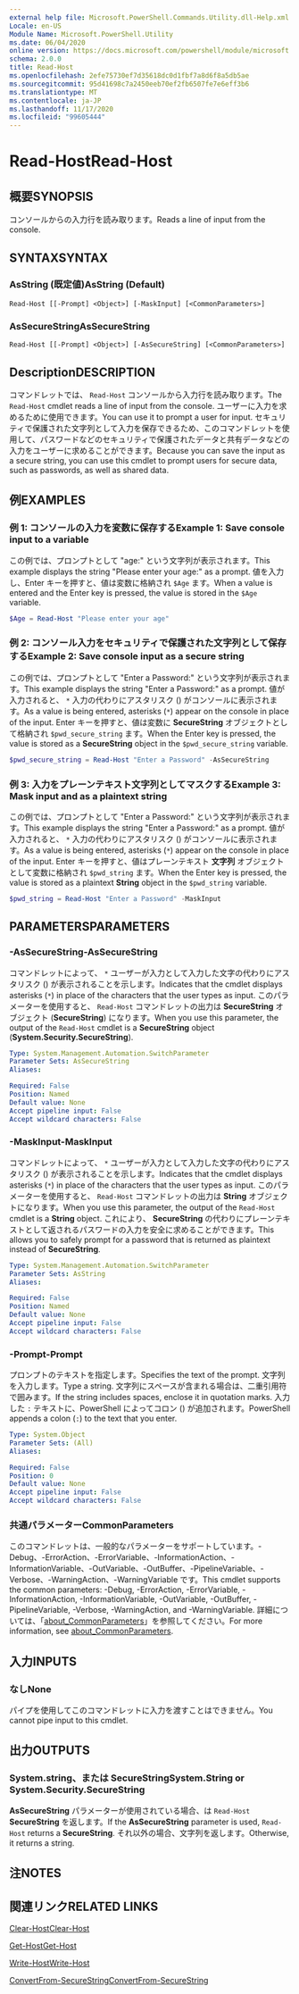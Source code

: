 ```yaml
---
external help file: Microsoft.PowerShell.Commands.Utility.dll-Help.xml
Locale: en-US
Module Name: Microsoft.PowerShell.Utility
ms.date: 06/04/2020
online version: https://docs.microsoft.com/powershell/module/microsoft.powershell.utility/read-host?view=powershell-7.2&WT.mc_id=ps-gethelp
schema: 2.0.0
title: Read-Host
ms.openlocfilehash: 2efe75730ef7d35618dc0d1fbf7a8d6f8a5db5ae
ms.sourcegitcommit: 95d41698c7a2450eeb70ef2fb6507fe7e6eff3b6
ms.translationtype: MT
ms.contentlocale: ja-JP
ms.lasthandoff: 11/17/2020
ms.locfileid: "99605444"
---
```

# <span data-ttu-id="a0c41-102">Read-Host</span><span class="sxs-lookup"><span data-stu-id="a0c41-102">Read-Host</span></span>

## <span data-ttu-id="a0c41-103">概要</span><span class="sxs-lookup"><span data-stu-id="a0c41-103">SYNOPSIS</span></span>
<span data-ttu-id="a0c41-104">コンソールからの入力行を読み取ります。</span><span class="sxs-lookup"><span data-stu-id="a0c41-104">Reads a line of input from the console.</span></span>

## <span data-ttu-id="a0c41-105">SYNTAX</span><span class="sxs-lookup"><span data-stu-id="a0c41-105">SYNTAX</span></span>

### <span data-ttu-id="a0c41-106">AsString (既定値)</span><span class="sxs-lookup"><span data-stu-id="a0c41-106">AsString (Default)</span></span>

```
Read-Host [[-Prompt] <Object>] [-MaskInput] [<CommonParameters>]
```

### <span data-ttu-id="a0c41-107">AsSecureString</span><span class="sxs-lookup"><span data-stu-id="a0c41-107">AsSecureString</span></span>

```
Read-Host [[-Prompt] <Object>] [-AsSecureString] [<CommonParameters>]
```

## <span data-ttu-id="a0c41-108">Description</span><span class="sxs-lookup"><span data-stu-id="a0c41-108">DESCRIPTION</span></span>

<span data-ttu-id="a0c41-109">コマンドレットでは、 `Read-Host` コンソールから入力行を読み取ります。</span><span class="sxs-lookup"><span data-stu-id="a0c41-109">The `Read-Host` cmdlet reads a line of input from the console.</span></span> <span data-ttu-id="a0c41-110">ユーザーに入力を求めるために使用できます。</span><span class="sxs-lookup"><span data-stu-id="a0c41-110">You can use it to prompt a user for input.</span></span> <span data-ttu-id="a0c41-111">セキュリティで保護された文字列として入力を保存できるため、このコマンドレットを使用して、パスワードなどのセキュリティで保護されたデータと共有データなどの入力をユーザーに求めることができます。</span><span class="sxs-lookup"><span data-stu-id="a0c41-111">Because you can save the input as a secure string, you can use this cmdlet to prompt users for secure data, such as passwords, as well as shared data.</span></span>

## <span data-ttu-id="a0c41-112">例</span><span class="sxs-lookup"><span data-stu-id="a0c41-112">EXAMPLES</span></span>

### <span data-ttu-id="a0c41-113">例 1: コンソールの入力を変数に保存する</span><span class="sxs-lookup"><span data-stu-id="a0c41-113">Example 1: Save console input to a variable</span></span>

<span data-ttu-id="a0c41-114">この例では、プロンプトとして "age:" という文字列が表示されます。</span><span class="sxs-lookup"><span data-stu-id="a0c41-114">This example displays the string "Please enter your age:" as a prompt.</span></span> <span data-ttu-id="a0c41-115">値を入力し、Enter キーを押すと、値は変数に格納され `$Age` ます。</span><span class="sxs-lookup"><span data-stu-id="a0c41-115">When a value is entered and the Enter key is pressed, the value is stored in the `$Age` variable.</span></span>

```powershell
$Age = Read-Host "Please enter your age"
```

### <span data-ttu-id="a0c41-116">例 2: コンソール入力をセキュリティで保護された文字列として保存する</span><span class="sxs-lookup"><span data-stu-id="a0c41-116">Example 2: Save console input as a secure string</span></span>

<span data-ttu-id="a0c41-117">この例では、プロンプトとして "Enter a Password:" という文字列が表示されます。</span><span class="sxs-lookup"><span data-stu-id="a0c41-117">This example displays the string "Enter a Password:" as a prompt.</span></span> <span data-ttu-id="a0c41-118">値が入力されると、 `*` 入力の代わりにアスタリスク () がコンソールに表示されます。</span><span class="sxs-lookup"><span data-stu-id="a0c41-118">As a value is being entered, asterisks (`*`) appear on the console in place of the input.</span></span> <span data-ttu-id="a0c41-119">Enter キーを押すと、値は変数に **SecureString** オブジェクトとして格納され `$pwd_secure_string` ます。</span><span class="sxs-lookup"><span data-stu-id="a0c41-119">When the Enter key is pressed, the value is stored as a **SecureString** object in the `$pwd_secure_string` variable.</span></span>

```powershell
$pwd_secure_string = Read-Host "Enter a Password" -AsSecureString
```

### <span data-ttu-id="a0c41-120">例 3: 入力をプレーンテキスト文字列としてマスクする</span><span class="sxs-lookup"><span data-stu-id="a0c41-120">Example 3: Mask input and as a plaintext string</span></span>

<span data-ttu-id="a0c41-121">この例では、プロンプトとして "Enter a Password:" という文字列が表示されます。</span><span class="sxs-lookup"><span data-stu-id="a0c41-121">This example displays the string "Enter a Password:" as a prompt.</span></span> <span data-ttu-id="a0c41-122">値が入力されると、 `*` 入力の代わりにアスタリスク () がコンソールに表示されます。</span><span class="sxs-lookup"><span data-stu-id="a0c41-122">As a value is being entered, asterisks (`*`) appear on the console in place of the input.</span></span> <span data-ttu-id="a0c41-123">Enter キーを押すと、値はプレーンテキスト **文字列** オブジェクトとして変数に格納され `$pwd_string` ます。</span><span class="sxs-lookup"><span data-stu-id="a0c41-123">When the Enter key is pressed, the value is stored as a plaintext **String** object in the `$pwd_string` variable.</span></span>

```powershell
$pwd_string = Read-Host "Enter a Password" -MaskInput
```

## <span data-ttu-id="a0c41-124">PARAMETERS</span><span class="sxs-lookup"><span data-stu-id="a0c41-124">PARAMETERS</span></span>

### <span data-ttu-id="a0c41-125">-AsSecureString</span><span class="sxs-lookup"><span data-stu-id="a0c41-125">-AsSecureString</span></span>

<span data-ttu-id="a0c41-126">コマンドレットによって、 `*` ユーザーが入力として入力した文字の代わりにアスタリスク () が表示されることを示します。</span><span class="sxs-lookup"><span data-stu-id="a0c41-126">Indicates that the cmdlet displays asterisks (`*`) in place of the characters that the user types as input.</span></span> <span data-ttu-id="a0c41-127">このパラメーターを使用すると、 `Read-Host` コマンドレットの出力は **SecureString** オブジェクト (**SecureString**) になります。</span><span class="sxs-lookup"><span data-stu-id="a0c41-127">When you use this parameter, the output of the `Read-Host` cmdlet is a **SecureString** object (**System.Security.SecureString**).</span></span>

```yaml
Type: System.Management.Automation.SwitchParameter
Parameter Sets: AsSecureString
Aliases:

Required: False
Position: Named
Default value: None
Accept pipeline input: False
Accept wildcard characters: False
```

### <span data-ttu-id="a0c41-128">-MaskInput</span><span class="sxs-lookup"><span data-stu-id="a0c41-128">-MaskInput</span></span>

<span data-ttu-id="a0c41-129">コマンドレットによって、 `*` ユーザーが入力として入力した文字の代わりにアスタリスク () が表示されることを示します。</span><span class="sxs-lookup"><span data-stu-id="a0c41-129">Indicates that the cmdlet displays asterisks (`*`) in place of the characters that the user types as input.</span></span> <span data-ttu-id="a0c41-130">このパラメーターを使用すると、 `Read-Host` コマンドレットの出力は **String** オブジェクトになります。</span><span class="sxs-lookup"><span data-stu-id="a0c41-130">When you use this parameter, the output of the `Read-Host` cmdlet is a **String** object.</span></span>
<span data-ttu-id="a0c41-131">これにより、 **SecureString** の代わりにプレーンテキストとして返されるパスワードの入力を安全に求めることができます。</span><span class="sxs-lookup"><span data-stu-id="a0c41-131">This allows you to safely prompt for a password that is returned as plaintext instead of **SecureString**.</span></span>

```yaml
Type: System.Management.Automation.SwitchParameter
Parameter Sets: AsString
Aliases:

Required: False
Position: Named
Default value: None
Accept pipeline input: False
Accept wildcard characters: False
```

### <span data-ttu-id="a0c41-132">-Prompt</span><span class="sxs-lookup"><span data-stu-id="a0c41-132">-Prompt</span></span>

<span data-ttu-id="a0c41-133">プロンプトのテキストを指定します。</span><span class="sxs-lookup"><span data-stu-id="a0c41-133">Specifies the text of the prompt.</span></span>
<span data-ttu-id="a0c41-134">文字列を入力します。</span><span class="sxs-lookup"><span data-stu-id="a0c41-134">Type a string.</span></span>
<span data-ttu-id="a0c41-135">文字列にスペースが含まれる場合は、二重引用符で囲みます。</span><span class="sxs-lookup"><span data-stu-id="a0c41-135">If the string includes spaces, enclose it in quotation marks.</span></span>
<span data-ttu-id="a0c41-136">入力した `:` テキストに、PowerShell によってコロン () が追加されます。</span><span class="sxs-lookup"><span data-stu-id="a0c41-136">PowerShell appends a colon (`:`) to the text that you enter.</span></span>

```yaml
Type: System.Object
Parameter Sets: (All)
Aliases:

Required: False
Position: 0
Default value: None
Accept pipeline input: False
Accept wildcard characters: False
```

### <span data-ttu-id="a0c41-137">共通パラメーター</span><span class="sxs-lookup"><span data-stu-id="a0c41-137">CommonParameters</span></span>

<span data-ttu-id="a0c41-138">このコマンドレットは、一般的なパラメーターをサポートしています。-Debug、-ErrorAction、-ErrorVariable、-InformationAction、-InformationVariable、-OutVariable、-OutBuffer、-PipelineVariable、-Verbose、-WarningAction、-WarningVariable です。</span><span class="sxs-lookup"><span data-stu-id="a0c41-138">This cmdlet supports the common parameters: -Debug, -ErrorAction, -ErrorVariable, -InformationAction, -InformationVariable, -OutVariable, -OutBuffer, -PipelineVariable, -Verbose, -WarningAction, and -WarningVariable.</span></span> <span data-ttu-id="a0c41-139">詳細については、「[about_CommonParameters](https://go.microsoft.com/fwlink/?LinkID=113216)」を参照してください。</span><span class="sxs-lookup"><span data-stu-id="a0c41-139">For more information, see [about_CommonParameters](https://go.microsoft.com/fwlink/?LinkID=113216).</span></span>

## <span data-ttu-id="a0c41-140">入力</span><span class="sxs-lookup"><span data-stu-id="a0c41-140">INPUTS</span></span>

### <span data-ttu-id="a0c41-141">なし</span><span class="sxs-lookup"><span data-stu-id="a0c41-141">None</span></span>

<span data-ttu-id="a0c41-142">パイプを使用してこのコマンドレットに入力を渡すことはできません。</span><span class="sxs-lookup"><span data-stu-id="a0c41-142">You cannot pipe input to this cmdlet.</span></span>

## <span data-ttu-id="a0c41-143">出力</span><span class="sxs-lookup"><span data-stu-id="a0c41-143">OUTPUTS</span></span>

### <span data-ttu-id="a0c41-144">System.string、または SecureString</span><span class="sxs-lookup"><span data-stu-id="a0c41-144">System.String or System.Security.SecureString</span></span>

<span data-ttu-id="a0c41-145">**AsSecureString** パラメーターが使用されている場合、は `Read-Host` **SecureString** を返します。</span><span class="sxs-lookup"><span data-stu-id="a0c41-145">If the **AsSecureString** parameter is used, `Read-Host` returns a **SecureString**.</span></span> <span data-ttu-id="a0c41-146">それ以外の場合、文字列を返します。</span><span class="sxs-lookup"><span data-stu-id="a0c41-146">Otherwise, it returns a string.</span></span>

## <span data-ttu-id="a0c41-147">注</span><span class="sxs-lookup"><span data-stu-id="a0c41-147">NOTES</span></span>

## <span data-ttu-id="a0c41-148">関連リンク</span><span class="sxs-lookup"><span data-stu-id="a0c41-148">RELATED LINKS</span></span>

[<span data-ttu-id="a0c41-149">Clear-Host</span><span class="sxs-lookup"><span data-stu-id="a0c41-149">Clear-Host</span></span>](../microsoft.powershell.core/clear-host.md)

[<span data-ttu-id="a0c41-150">Get-Host</span><span class="sxs-lookup"><span data-stu-id="a0c41-150">Get-Host</span></span>](Get-Host.md)

[<span data-ttu-id="a0c41-151">Write-Host</span><span class="sxs-lookup"><span data-stu-id="a0c41-151">Write-Host</span></span>](Write-Host.md)

[<span data-ttu-id="a0c41-152">ConvertFrom-SecureString</span><span class="sxs-lookup"><span data-stu-id="a0c41-152">ConvertFrom-SecureString</span></span>](../Microsoft.PowerShell.Security/ConvertFrom-SecureString.md)
